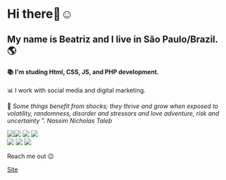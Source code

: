 # Hi there👋:relaxed: 

## My name is Beatriz and I live in São Paulo/Brazil.:earth_americas:


#### :books: I'm studing Html, CSS, JS, and PHP development.

:bar_chart: I work with social media and digital marketing.

🧬 *Some things benefit from shocks; they thrive and grow when exposed to volatility, randomness, disorder and stressors and love adventure, risk and uncertainty ”. 
Nassim Nicholas Taleb*    


<img src="https://img.shields.io/badge/HTML5-E34F26?style=for-the-badge&logo=html5&logoColor=white"><img src ="https://img.shields.io/badge/Adobe%20Photoshop-31A8FF?style=for-the-badge&logo=Adobe%20Photoshop&logoColor=black">  <img src ="https://img.shields.io/badge/CSS3-1572B6?style=for-the-badge&logo=css3&logoColor=white">  <img src ="https://img.shields.io/badge/Figma-F24E1E?style=for-the-badge&logo=figma&logoColor=white">  
<img src ="https://img.shields.io/badge/Go-00ADD8?style=for-the-badge&logo=go&logoColor=white" > <img src="https://img.shields.io/badge/JavaScript-323330?style=for-the-badge&logo=javascript&logoColor=F7DF1E"> <img src="https://img.shields.io/badge/Php-2B4360?style=for-the-badge&logo">



Reach me out  :wink:

[Site](https://beatrizalves.netlify.app/)



